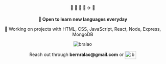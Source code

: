 <div align="center">
 <p> 🌊 📸 🌻 🐶 ✈️ 🌅 </p> 
  
  <p>🐙<b> Open to learn new languages everyday</b></p>

 <p>🎯 Working on projects with HTML, CSS, JavaScript, React, Node, Express, MongoDB</p>
 
 <p><img src="https://github-readme-stats.vercel.app/api/top-langs?username=bralao&show_icons=true&locale=en&layout=compact" alt="bralao" /></p>

  
 <p> Reach out through <b>bernralao@gmail.com</b>
 or
 <a href="https://linkedin.com/in/bernardoralao" target="blank"><img align="center" src="https://raw.githubusercontent.com/rahuldkjain/github-profile-readme-generator/master/src/images/icons/Social/linked-in-alt.svg" alt="bernardoralao" height="25" width="35" /></a></p> 
</div>
 
 
